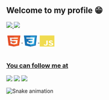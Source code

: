 ## Welcome to my profile 😁

 <div>
  <a href="https://github.com/dennisemed">
  <img height="180em" src="https://github-readme-stats.vercel.app/api?username=dennisemed&show_icons=true&theme=cobalt&include_all_commits=true&count_private=true"/>
  <img height="180em" src="https://github-readme-stats.vercel.app/api/top-langs/?username=dennisemed&layout=compact&langs_count=6&theme=cobalt"/>
</div>
<div style="display: inline_block"><br>
  <img align="center" alt="HTML" height="30" width="40" src="https://raw.githubusercontent.com/devicons/devicon/master/icons/html5/html5-original.svg">
  <img align="center" alt="CSS" height="30" width="40" src="https://raw.githubusercontent.com/devicons/devicon/master/icons/css3/css3-original.svg">
  <img align="center" alt="Js" height="30" width="40" src="https://raw.githubusercontent.com/devicons/devicon/master/icons/javascript/javascript-plain.svg">
</div>
 
 <br>
 
  ### You can follow me at 
 
<div> 
  <a href="https://instagram.com/mariadmaced" target="_blank"><img src="https://img.shields.io/badge/-Instagram-%23E4405F?style=flat&logo=instagram&logoColor=white" target="_blank"></a>
  <a href = "mailto:dennisemed1@gmail.com"><img src="https://img.shields.io/badge/-Gmail-%23b50f00?style=flat&logo=gmail&logoColor=white" target="_blank"></a>
  <a href="https://www.linkedin.com/in/dennisemed" target="_blank"><img src="https://img.shields.io/badge/-LinkedIn-%230077B5?style=flate&logo=linkedin&logoColor=white" target="_blank"></a> 
 
  ![Snake animation](https://github.com/dennisemed/dennisemed/blob/output/github-contribution-grid-snake.svg)

</div>
